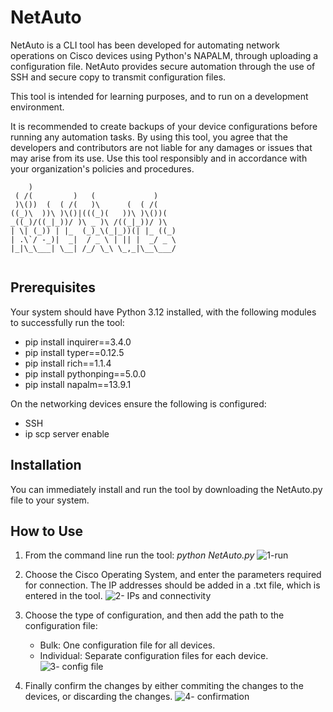 # NetAuto
NetAuto is a CLI tool has been developed for automating
network operations on Cisco devices using Python's NAPALM,
through uploading a configuration file. NetAuto provides secure automation through 
the use of SSH and secure copy to transmit configuration files.

This tool is intended for learning purposes, and to run on a development
environment. 

It is recommended to create backups of your
device configurations before running any automation tasks.
By using this tool, you agree that the developers and
contributors are not liable for any damages or issues that
may arise from its use. Use this tool responsibly and in
accordance with your organization's policies and procedures.

```
    )                                 
 ( /(         )   (             )     
 )\())  (  ( /(   )\      (  ( /(
((_)\  ))\ )\()|(((_)(   ))\ )\())(   
_((_)/((_|_))/ )\ _ )\ /((_|_))/ )\
| \| (_)) | |_  (_)_\(_|_))(| |_ ((_) 
| .\`/ -_)|  _|  / _ \ | || |  _/ _ \ 
|_|\_\___| \__| /_/ \_\ \_,_|\__\___/ 
                                      
```
                                          
## Prerequisites
Your system should have Python 3.12 installed, with the following modules to successfully run the tool:
+ pip install inquirer==3.4.0
+ pip install typer==0.12.5
+ pip install rich==1.1.4
+ pip install pythonping==5.0.0
+ pip install napalm==13.9.1

On the networking devices ensure the following is configured:
+ SSH
+ ip scp server enable

## Installation
You can immediately install and run the tool by downloading the NetAuto.py file to your system.

## How to Use
1. From the command line run the tool: _python NetAuto.py_
![1-run](https://github.com/user-attachments/assets/2b8bc761-480a-474d-be5c-01c78aac2f17)

2. Choose the Cisco Operating System, and enter the parameters required for connection. The IP addresses should be added in a .txt file, which is entered in the tool.
![2- IPs and connectivity](https://github.com/user-attachments/assets/9b1decfd-8742-4ae1-904b-991425d774dd)

3. Choose the type of configuration, and then add the path to the configuration file:
   - Bulk: One configuration file for all devices.
   - Individual: Separate configuration files for each device.
![3- config file](https://github.com/user-attachments/assets/4cbeaad9-2aa7-4eb4-90fd-dc17d8bfd581)

4. Finally confirm the changes by either commiting the changes to the devices, or discarding the changes.
![4- confirmation](https://github.com/user-attachments/assets/44cf3e09-c515-4b6c-99c9-33dc2640f053)


